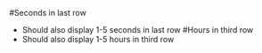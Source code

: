 #Seconds in last row
-  Should also display 1-5 seconds in last row
#Hours in third row
-  Should also display 1-5 hours in third row